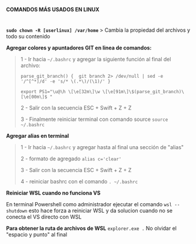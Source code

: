 #
**COMANDOS MÁS USADOS EN LINUX**
#

**`sudo chown -R [userlinux] /var/home`** > Cambia la propiedad del archivos y todo su contenido

**Agregar colores y apuntadores GIT en linea de comandos:**
> 1 - Ir hacia  `~/.bashrc` y agregar la siguiente función al final del archivo:
> 
> `parse_git_branch() { 
  git branch 2> /dev/null | sed -e '/^[^*]/d' -e 's/* \(.*\)/(\1)/'
}`
>
> `export PS1="\u@\h \[\e[32m\]\w \[\e[91m\]\$(parse_git_branch)\[\e[00m\]$ "`
> 
> 2 - Salir con la secuencia ESC + Swift + Z + Z
> 
> 3 - Finalmente reiniciar terminal con comando source `source ~/.bashrc`

**Agregar alias en terminal**

> 1 - Ir hacia  `~/.bashrc` y agregar hasta al final una sección de "alias"
> 
> 2 - formato de agregado `alias c='clear'`
> 
> 3 - Salir con la secuencia ESC + Swift + Z + Z
> 
> 4 - reiniciar bashrc con el comando  `. ~/.bashrc`

**Reiniciar WSL cuando no funciona VS**

En terminal Powershell como administrador ejecutar el comando `wsl --shutdown` esto hace forza a reiniciar WSL y da solucion cuando no se conecta el VS directo con WSL

**Para obtener la ruta de archivos de WSL**
`explorer.exe .` No olvidar el "espacio y punto" al final
